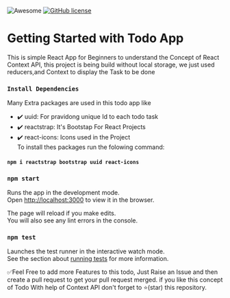 ![Awesome](https://awesome.re/badge.svg) [![GitHub license](https://img.shields.io/badge/license-MIT-blue.svg)](https://github.com/varun-singhh/Todo-I/master/LICENSE)
# Getting Started with Todo App

This is simple React App for Beginners to understand the Concept of React Context API, this project is being build without local storage, we just used reducers,and Context to display the Task to be done
### `Install Dependencies`

Many Extra packages are used in this todo app like
- ✔️ uuid: For pravidong unique Id to each todo task
- ✔️ reactstrap: It's Bootstap For React Projects
- ✔️ react-icons: Icons used in the Project  
To install thes packages run the folowing command: 
#### `npm i reactstrap bootstrap uuid react-icons`

### `npm start`

Runs the app in the development mode.\
Open [http://localhost:3000](http://localhost:3000) to view it in the browser.

The page will reload if you make edits.\
You will also see any lint errors in the console.

### `npm test`

Launches the test runner in the interactive watch mode.\
See the section about [running tests](https://facebook.github.io/create-react-app/docs/running-tests) for more information.

✅Feel Free to add more Features to this todo, Just Raise an Issue and then create a pull request to get your pull request merged. if you like this concept of Todo With help of Context API don't forget to ⭐(star) this repository.
